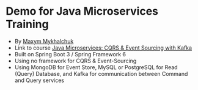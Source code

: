 # Demo for Java Microservices Training

* By [Maxym Mykhalchuk](https://blog.maxym.dp.ua)
* Link to course [Java Microservices: CQRS & Event Sourcing with Kafka](https://ciklum.udemy.com/course/java-microservices-cqrs-event-sourcing-with-kafka/learn/lecture/26302590#overview)
* Built on Spring Boot 3 / Spring Framework 6
* Using no framework for CQRS & Event-Sourcing
* Using MongoDB for Event Store, MySQL or PostgreSQL for Read (Query) Database, and Kafka for communication between Command and Query services